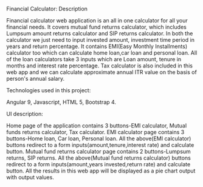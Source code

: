 
Financial Calculator: Description

Financial calculator web application is an all in one calculator for all your financial needs. It covers mutual fund returns calculator, which includes Lumpsum amount returns calculator and SIP returns calculator. In both the calculator we just need to input invested amount, investment time period in years and return percentage.
It contains EMI(Easy Monthly Installments) calculator too which can calculate home loan,car loan and personal loan. All of the loan calculators take 3 inputs which are Loan amount, tenure in months and interest rate percentage.
Tax calculator is also included in this web app and we can calculate approximate annual ITR value on the basis of person's annual salary.

Technologies used in this project:

Angular 9, Javascript, HTML 5, Bootstrap 4. 

UI description:

Home page of the application contains 3 buttons-EMI calculator, Mutual funds returns calculator, Tax calculator.
EMI calculator page contains 3 buttons-Home loan, Car loan, Personal loan.
All the above(EMI calculator) buttons redirect to a form inputs(amount,tenure,interest rate) and calculate button.
Mutual fund returns calculator page contains 2 buttons-Lumpsum returns, SIP returns.
All the above(Mutual fund returns calculator) buttons redirect to a form inputs(amount,years invested,return rate) and calculate button.
All the results in this web app will be displayed as a pie chart output with output values.
